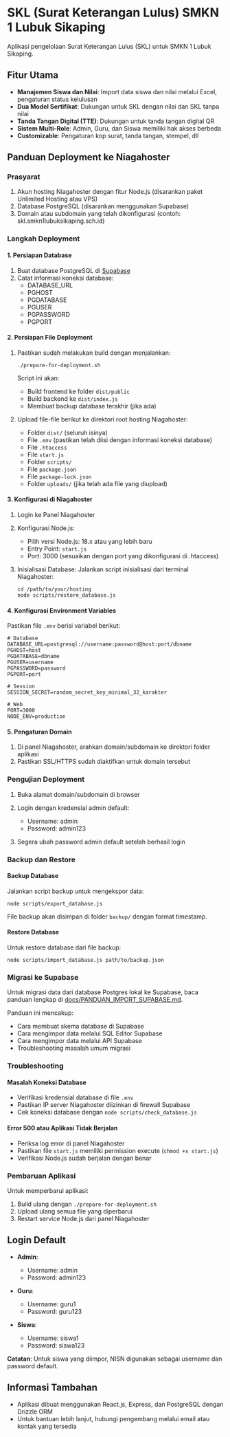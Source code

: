 # SKL (Surat Keterangan Lulus) SMKN 1 Lubuk Sikaping

Aplikasi pengelolaan Surat Keterangan Lulus (SKL) untuk SMKN 1 Lubuk Sikaping.

## Fitur Utama

- **Manajemen Siswa dan Nilai**: Import data siswa dan nilai melalui Excel, pengaturan status kelulusan
- **Dua Model Sertifikat**: Dukungan untuk SKL dengan nilai dan SKL tanpa nilai
- **Tanda Tangan Digital (TTE)**: Dukungan untuk tanda tangan digital QR
- **Sistem Multi-Role**: Admin, Guru, dan Siswa memiliki hak akses berbeda
- **Customizable**: Pengaturan kop surat, tanda tangan, stempel, dll

## Panduan Deployment ke Niagahoster

### Prasyarat

1. Akun hosting Niagahoster dengan fitur Node.js (disarankan paket Unlimited Hosting atau VPS)
2. Database PostgreSQL (disarankan menggunakan Supabase)
3. Domain atau subdomain yang telah dikonfigurasi (contoh: skl.smkn1lubuksikaping.sch.id)

### Langkah Deployment

#### 1. Persiapan Database

1. Buat database PostgreSQL di [Supabase](https://supabase.com)
2. Catat informasi koneksi database:
   - DATABASE_URL
   - PGHOST
   - PGDATABASE
   - PGUSER
   - PGPASSWORD
   - PGPORT

#### 2. Persiapan File Deployment

1. Pastikan sudah melakukan build dengan menjalankan:
   ```
   ./prepare-for-deployment.sh
   ```
   Script ini akan:
   - Build frontend ke folder `dist/public`
   - Build backend ke `dist/index.js`
   - Membuat backup database terakhir (jika ada)

2. Upload file-file berikut ke direktori root hosting Niagahoster:
   - Folder `dist/` (seluruh isinya)
   - File `.env` (pastikan telah diisi dengan informasi koneksi database)
   - File `.htaccess`
   - File `start.js`
   - Folder `scripts/`
   - File `package.json`
   - File `package-lock.json`
   - Folder `uploads/` (jika telah ada file yang diupload)

#### 3. Konfigurasi di Niagahoster

1. Login ke Panel Niagahoster
2. Konfigurasi Node.js:
   - Pilih versi Node.js: 18.x atau yang lebih baru
   - Entry Point: `start.js`
   - Port: 3000 (sesuaikan dengan port yang dikonfigurasi di .htaccess)

3. Inisialisasi Database:
   Jalankan script inisialisasi dari terminal Niagahoster:
   ```
   cd /path/to/your/hosting
   node scripts/restore_database.js
   ```

#### 4. Konfigurasi Environment Variables

Pastikan file `.env` berisi variabel berikut:
```
# Database
DATABASE_URL=postgresql://username:password@host:port/dbname
PGHOST=host
PGDATABASE=dbname
PGUSER=username
PGPASSWORD=password
PGPORT=port

# Session
SESSION_SECRET=random_secret_key_minimal_32_karakter

# Web
PORT=3000
NODE_ENV=production
```

#### 5. Pengaturan Domain

1. Di panel Niagahoster, arahkan domain/subdomain ke direktori folder aplikasi
2. Pastikan SSL/HTTPS sudah diaktifkan untuk domain tersebut

### Pengujian Deployment

1. Buka alamat domain/subdomain di browser
2. Login dengan kredensial admin default:
   - Username: admin
   - Password: admin123

3. Segera ubah password admin default setelah berhasil login

### Backup dan Restore

#### Backup Database

Jalankan script backup untuk mengekspor data:
```
node scripts/export_database.js
```
File backup akan disimpan di folder `backup/` dengan format timestamp.

#### Restore Database

Untuk restore database dari file backup:
```
node scripts/import_database.js path/to/backup.json
```

### Migrasi ke Supabase

Untuk migrasi data dari database Postgres lokal ke Supabase, baca panduan lengkap di [docs/PANDUAN_IMPORT_SUPABASE.md](docs/PANDUAN_IMPORT_SUPABASE.md).

Panduan ini mencakup:
- Cara membuat skema database di Supabase
- Cara mengimpor data melalui SQL Editor Supabase
- Cara mengimpor data melalui API Supabase
- Troubleshooting masalah umum migrasi

### Troubleshooting

#### Masalah Koneksi Database
- Verifikasi kredensial database di file `.env`
- Pastikan IP server Niagahoster diizinkan di firewall Supabase
- Cek koneksi database dengan `node scripts/check_database.js`

#### Error 500 atau Aplikasi Tidak Berjalan
- Periksa log error di panel Niagahoster
- Pastikan file `start.js` memiliki permission execute (`chmod +x start.js`)
- Verifikasi Node.js sudah berjalan dengan benar

### Pembaruan Aplikasi

Untuk memperbarui aplikasi:
1. Build ulang dengan `./prepare-for-deployment.sh`
2. Upload ulang semua file yang diperbarui
3. Restart service Node.js dari panel Niagahoster

## Login Default

- **Admin**:
  - Username: admin
  - Password: admin123

- **Guru**:
  - Username: guru1
  - Password: guru123

- **Siswa**:
  - Username: siswa1
  - Password: siswa123

**Catatan**: Untuk siswa yang diimpor, NISN digunakan sebagai username dan password default.

## Informasi Tambahan

- Aplikasi dibuat menggunakan React.js, Express, dan PostgreSQL dengan Drizzle ORM
- Untuk bantuan lebih lanjut, hubungi pengembang melalui email atau kontak yang tersedia
